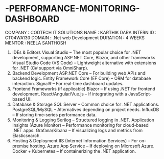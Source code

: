 # -PERFORMANCE-MONITORING-DASHBOARD
COMPANY : CODTECH IT SOLUTIONS 
NAME : KARTHIK DARA
INTERN ID : CT04WA130
DOMAIN : .Net web Development
DURATION : 4 WEEKS
MENTOR : NEELA SANTHOSH


1. IDEs & Editors
Visual Studio – The most popular choice for .NET development, supporting ASP.NET Core, Blazor, and other frameworks.
Visual Studio Code (VS Code) – Lightweight alternative with extensions for .NET (C# support via OmniSharp).
2. Backend Development
ASP.NET Core – For building web APIs and backend logic.
Entity Framework Core (EF Core) – ORM for database interaction.
SignalR – For real-time dashboard updates.
3. Frontend Frameworks (if applicable)
Blazor – If using .NET for frontend development.
React/Angular/Vue.js – If integrating with a JavaScript-based UI.
4. Database & Storage
SQL Server – Common choice for .NET applications.
PostgreSQL/MySQL – Alternatives depending on project needs.
InfluxDB – If storing time-series performance data.
5. Monitoring & Logging
Serilog – Structured logging in .NET.
Application Insights (Azure Monitor) – Performance monitoring for cloud-based .NET apps.
Grafana/Kibana – If visualizing logs and metrics from Elasticsearch.
6. Hosting & Deployment
IIS (Internet Information Services) – For on-premise hosting.
Azure App Service – If deploying on Microsoft Azure.
Docker + Kubernetes – If containerizing the .NET application.
